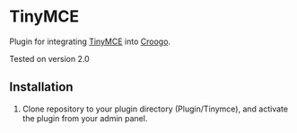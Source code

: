 # TinyMCE

Plugin for integrating [TinyMCE](http://tinymce.com/) into [Croogo](http://croogo.org).

Tested on version 2.0

## Installation

1. Clone repository to your plugin directory (Plugin/Tinymce), and activate the plugin from your admin panel.
